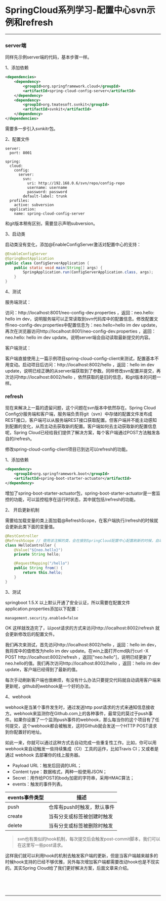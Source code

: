 # SpringCloud系列学习-配置中心svn示例和refresh

---

### server端

同样先示例server端的代码，基本步骤一样。

1、添加依赖

~~~xml
<dependencies>
	<dependency>
		<groupId>org.springframework.cloud</groupId>
		<artifactId>spring-cloud-config-server</artifactId>
	</dependency>
	<dependency>
		<groupId>org.tmatesoft.svnkit</groupId>
		<artifactId>svnkit</artifactId>
	</dependency>
</dependencies>
~~~

需要多一步引入svnkitr包。

2、配置文件

~~~plaintext
server:
  port: 8001

spring:
  cloud:
    config:
      server:
        svn:
          uri: http://192.168.0.6/svn/repo/config-repo
          username: username
          password: password
        default-label: trunk
  profiles:
    active: subversion
  application:
    name: spring-cloud-config-server
~~~

和git版本稍有区别，需要显示声明subversion。

3、启动类

启动类没有变化，添加@EnableConfigServer激活对配置中心的支持：

~~~java
@EnableConfigServer
@SpringBootApplication
public class ConfigServerApplication {
	public static void main(String[] args) {
		SpringApplication.run(ConfigServerApplication.class, args);
	}
}
~~~

4、测试

服务端测试：

访问：http://localhost:8001/neo-config-dev.properties ，返回：neo.hello: hello im dev，说明服务端可以正常读取到svn代码库中的配置信息。修改配置文件neo-config-dev.properties中配置信息为：neo.hello=hello im dev update，再次在浏览器访问http://localhost:8001/neo-config-dev.properties ，返回：neo.hello: hello im dev update。说明server端会自动读取最新提交的内容。

客户端测试：

客户端直接使用上一篇示例项目spring-cloud-config-client来测试，配置基本不用变动。启动项目后访问：http://localhost:8002/hello ，返回：hello im dev update，说明已经正确的从server端获取到了参数。同样修改svn配置并提交，再次访问http://localhost:8002/hello ，依然获取的是旧的信息，和git版本的问题一样。

### refresh

现在来解决上一篇的遗留问题，这个问题在svn版本中依然存在。Spring Cloud Config分服务端和客户端，服务端负责将git（svn）中存储的配置文件发布成REST接口，客户端可以从服务端REST接口获取配置。但客户端并不能主动感知到配置的变化，从而主动去获取新的配置。客户端如何去主动获取新的配置信息呢，Spring Cloud已经给我们提供了解决方案，每个客户端通过POST方法触发各自的/refresh。

修改spring-cloud-config-client项目已到达可以refresh的功能。

1、添加依赖

~~~xml
<dependency>
	<groupId>org.springframework.boot</groupId>
	<artifactId>spring-boot-starter-actuator</artifactId>
</dependency>
~~~

增加了spring-boot-starter-actuator包，spring-boot-starter-actuator是一套监控的功能，可以监控程序在运行时状态，其中就包括/refresh的功能。

2、 开启更新机制

需要给加载变量的类上面加载@RefreshScope，在客户端执行/refresh的时候就会更新此类下面的变量值。

~~~java
@RestController
@RefreshScope // 使用该注解的类，会在接到SpringCloud配置中心配置刷新的时候，自动将新的配置更新到该类对应的字段中。
class HelloController {
	@Value("${neo.hello}")
	private String hello;

	@RequestMapping("/hello")
	public String from() {
		return this.hello;
	}
}
~~~

3、测试

springboot 1.5.X 以上默认开通了安全认证，所以需要在配置文件application.properties添加以下配置：

~~~plaintext
management.security.enabled=false
~~~

OK 这样就改造完了，以post请求的方式来访问http://localhost:8002/refresh 就会更新修改后的配置文件。

我们再次来测试，首先访问http://localhost:8002/hello ，返回：hello im dev，我将库中的值修改为hello im dev update。在win上面打开cmd执行curl -X POST http://localhost:8002/refresh ，返回["neo.hello"]，说明已经更新了neo.hello的值。我们再次访问http://localhost:8002/hello ，返回：hello im dev update，客户端已经得到了最新的值。

每次手动刷新客户端也很麻烦，有没有什么办法只要提交代码就自动调用客户端来更新呢，github的webhook是一个好的办法。

4、webhook

webhook是当某个事件发生时，通过发送http post请求的方式来通知信息接收方。webhook来监测你在Github.com上的各种事件，最常见的莫过于push事件。如果你设置了一个监测push事件的webhook，那么每当你的这个项目有了任何提交，这个webhook都会被触发，这时Github就会发送一个HTTP POST请求到你配置好的地址。

如此一来，你就可以通过这种方式去自动完成一些重复性工作。比如，你可以用webhook来自动触发一些持续集成（CI）工具的运作，比如Travis CI；又或者是通过 webhook 去部署你的线上服务器。

* Payload URL：触发后回调的URL；
* Content type：数据格式，两种一般使用JSON；
* Secret：用作给POST的body加密的字符串，采用HMAC算法；
* events：触发的事件列表。

| events事件类型 | 描述                       |
| -------------- | -------------------------- |
| push           | 仓库有push时触发，默认事件 |
| create         | 当有分支或标签被创建时触发 |
| delete         | 当有分支或标签被删除时触发 |

> svn也有类似的hook机制，每次提交后会触发post-commit脚本，我们可以在这里写一些post请求。

这样我们就可以利用hook的机制去触发客户端的更新，但是当客户端越来越多的时候hook支持的已经不够优雅，另外每次增加客户端都需要改动hook也是不现实的。其实Spring Cloud给了我们更好解决方案，后面文章来介绍。



<br/><br/><br/>

---

